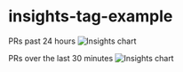 # insights-tag-example

PRs past 24 hours
![Insights chart](https://insights-tag.herokuapp.com/prActivity.png?repo=levindixon/insights-tag-example&groupBy=day)


PRs over the last 30 minutes
![Insights chart](https://insights-tag.herokuapp.com/prActivity.png?repo=levindixon/insights-tag-example&groupBy=minute&period=30)
